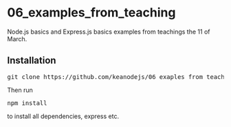 # 06_examples_from_teaching
Node.js basics and Express.js basics examples from teachings the 11 of March.

## Installation

<pre>git clone https://github.com/keanodejs/06_exaples_from_teaching.git</pre>

Then run 

<pre>npm install</pre>

to install all dependencies, express etc.



